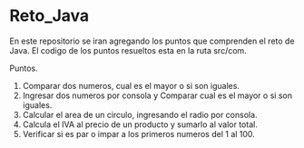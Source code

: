 # Reto_Java

En este repositorio se iran agregando los puntos que comprenden el reto de Java.
El codigo de los puntos resueltos esta en la ruta src/com.

Puntos.

1. Comparar dos numeros, cual es el mayor o si son iguales.
2. Ingresar dos numeros por consola y Comparar cual es el mayor o si son iguales.
3. Calcular el area de un circulo, ingresando el radio por consola.
4. Calcula el IVA al precio de un producto y sumarlo al valor total.
5. Verificar si es par o impar a los primeros numeros del 1 al 100.